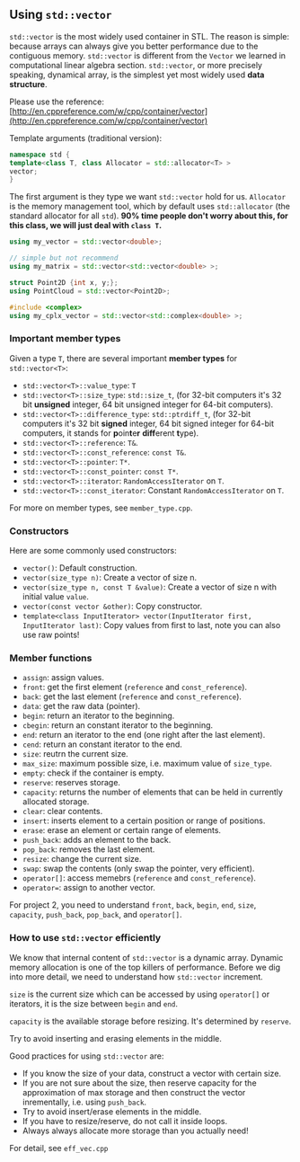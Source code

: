 ## Using `std::vector` ##

```std::vector``` is the most widely used container in STL. The reason is simple: because arrays can always give you better performance due to the contiguous memory. ```std::vector``` is different from the ```Vector``` we learned in computational linear algebra section. ```std::vector```, or more precisely speaking, dynamical array, is the simplest yet most widely used **data structure**.

Please use the reference: [http://en.cppreference.com/w/cpp/container/vector](http://en.cppreference.com/w/cpp/container/vector)

Template arguments (traditional version):
```c++
namespace std {
template<class T, class Allocator = std::allocator<T> >
vector;
}
```

The first argument is they type we want ```std::vector``` hold for us. ```Allocator``` is the memory management tool, which by default uses ```std::allocator``` (the standard allocator for all ```std```). **90% time people don't worry about this, for this class, we will just deal with ```class T```.**

```c++
using my_vector = std::vector<double>;

// simple but not recommend
using my_matrix = std::vector<std::vector<double> >;

struct Point2D {int x, y;};
using PointCloud = std::vector<Point2D>;

#include <complex>
using my_cplx_vector = std::vector<std::complex<double> >;
```

### Important member types

Given a type ```T```, there are several important **member types** for ```std::vector<T>```:

-   ```std::vector<T>::value_type```: ```T```
-   ```std::vector<T>::size_type```: ```std::size_t```, (for 32-bit computers it's 32 bit **unsigned** integer, 64 bit unsigned integer for 64-bit computers).
-   ```std::vector<T>::difference_type```: ```std::ptrdiff_t```, (for 32-bit computers it's 32 bit **signed** integer, 64 bit signed integer for 64-bit computers, it stands for **p**oin**t**e**r** **diff**erent **t**ype).
-   ```std::vector<T>::reference```: ```T&```.
-   ```std::vector<T>::const_reference```: ```const T&```.
-   ```std::vector<T>::pointer```: ```T*```.
-   ```std::vector<T>::const_pointer```: ```const T*```.
-   ```std::vector<T>::iterator```: ```RandomAccessIterator``` on ```T```.
-   ```std::vector<T>::const_iterator```: Constant ```RandomAccessIterator``` on ```T```.

For more on member types, see ```member_type.cpp```.

### Constructors

Here are some commonly used constructors:

-   ```vector()```: Default construction.
-   ```vector(size_type n)```: Create a vector of size n.
-   ```vector(size_type n, const T &value)```: Create a vector of size n with initial value ```value```.
-   ```vector(const vector &other)```: Copy constructor.
-   ```template<class InputIterator> vector(InputIterator first, InputIterator last)```: Copy values from first to last, note you can also use raw points!

### Member functions

-   ```assign```: assign values.
-   ```front```: get the first element (```reference``` and ```const_reference```).
-   ```back```: get the last element (```reference``` and ```const_reference```).
-   ```data```: get the raw data (pointer).
-   ```begin```: return an iterator to the beginning.
-   ```cbegin```: return an constant iterator to the beginning.
-   ```end```: return an iterator to the end (one right after the last element).
-   ```cend```: return an constant iterator to the end.
-   ```size```: reutrn the current size.
-   ```max_size```: maximum possible size, i.e. maximum value of ```size_type```.
-   ```empty```: check if the container is empty.
-   ```reserve```: reserves storage.
-   ```capacity```: returns the number of elements that can be held in currently allocated storage.
-   ```clear```: clear contents.
-   ```insert```: inserts element to a certain position or range of positions.
-   ```erase```: erase an element or certain range of elements.
-   ```push_back```: adds an element to the back.
-   ```pop_back```: removes the last element.
-   ```resize```: change the current size.
-   ```swap```: swap the contents (only swap the pointer, very efficient).
-   ```operator[]```: access memebrs (```reference``` and ```const_reference```).
-   ```operator=```: assign to another vector.

For project 2, you need to understand ```front```, ```back```, ```begin```, ```end```, ```size```, ```capacity```, ```push_back```, ```pop_back```, and ```operator[]```.

### How to use ```std::vector``` efficiently

We know that internal content of ```std::vector``` is a dynamic array. Dynamic memory allocation is one of the top killers of performance. Before we dig into more detail, we need to understand how ```std::vector``` increment.

```size``` is the current size which can be accessed by using ```operator[]``` or iterators, it is the size between ```begin``` and ```end```.

```capacity``` is the available storage before resizing. It's determined by ```reserve```.

Try to avoid inserting and erasing elements in the middle.

Good practices for using ```std::vector``` are:

-   If you know the size of your data, construct a vector with certain size.
-   If you are not sure about the size, then reserve capacity for the approximation of max storage and then construct the vector inrementally, i.e. using ```push_back```.
-   Try to avoid insert/erase elements in the middle.
-   If you have to resize/reserve, do not call it inside loops.
-   Always always allocate more storage than you actually need!

For detail, see ```eff_vec.cpp```
